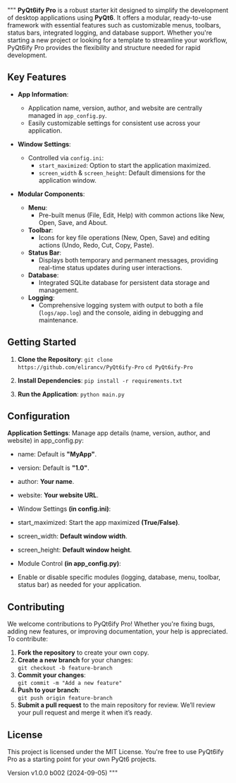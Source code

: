 """
**PyQt6ify Pro** is a robust starter kit designed to simplify the development of desktop applications using **PyQt6**. It offers a modular, ready-to-use framework with essential features such as customizable menus, toolbars, status bars, integrated logging, and database support. Whether you're starting a new project or looking for a template to streamline your workflow, PyQt6ify Pro provides the flexibility and structure needed for rapid development.

## Key Features
- **App Information**:
  - Application name, version, author, and website are centrally managed in `app_config.py`.
  - Easily customizable settings for consistent use across your application.

- **Window Settings**:
  - Controlled via `config.ini`:
    - `start_maximized`: Option to start the application maximized.
    - `screen_width` & `screen_height`: Default dimensions for the application window.

- **Modular Components**:
  - **Menu**:
    - Pre-built menus (File, Edit, Help) with common actions like New, Open, Save, and About.
  - **Toolbar**:
    - Icons for key file operations (New, Open, Save) and editing actions (Undo, Redo, Cut, Copy, Paste).
  - **Status Bar**:
    - Displays both temporary and permanent messages, providing real-time status updates during user interactions.
  - **Database**:
    - Integrated SQLite database for persistent data storage and management.
  - **Logging**:
    - Comprehensive logging system with output to both a file (`logs/app.log`) and the console, aiding in debugging and maintenance.

## Getting Started

1. **Clone the Repository**:
   `git clone https://github.com/elirancv/PyQt6ify-Pro`
   `cd PyQt6ify-Pro`

2. **Install Dependencies**:
`pip install -r requirements.txt`

3. **Run the Application**:
`python main.py`

## Configuration
**Application Settings**:
Manage app details (name, version, author, and website) in app_config.py:
- name: Default is **"MyApp"**.
- version: Default is **"1.0"**.
- author: **Your name**.
- website: **Your website URL**.
- Window Settings **(in config.ini)**:

- start_maximized: Start the app maximized **(True/False)**.
- screen_width: **Default window width**.
- screen_height: **Default window height**.
- Module Control **(in app_config.py)**:

- Enable or disable specific modules (logging, database, menu, toolbar, status bar) as needed for your application.

## Contributing
We welcome contributions to PyQt6ify Pro! Whether you're fixing bugs, adding new features, or improving documentation, your help is appreciated. To contribute:

1. **Fork the repository** to create your own copy.
2. **Create a new branch** for your changes:  
   `git checkout -b feature-branch`
3. **Commit your changes**:  
   `git commit -m "Add a new feature"`
4. **Push to your branch**:  
   `git push origin feature-branch`
5. **Submit a pull request** to the main repository for review.
We’ll review your pull request and merge it when it’s ready.

## License
This project is licensed under the MIT License. You're free to use PyQt6ify Pro as a starting point for your own PyQt6 projects.

Version
v1.0.0 b002 (2024-09-05) """
